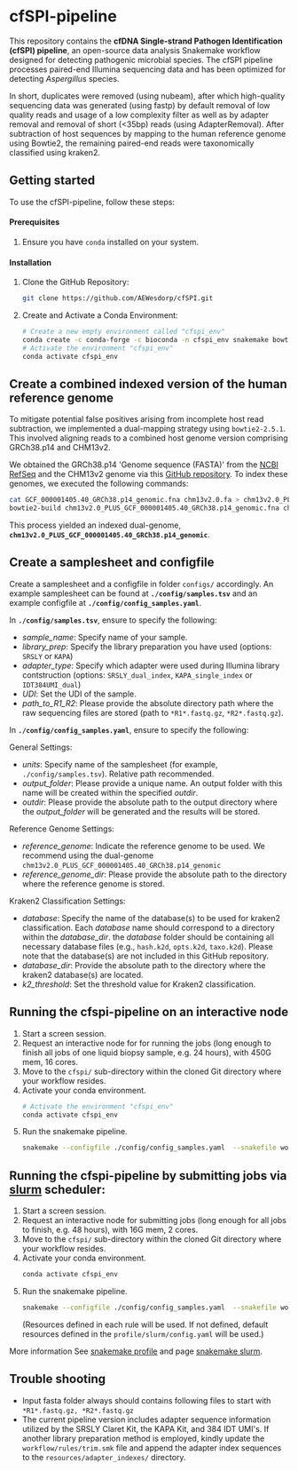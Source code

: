 # cfSPI-pipeline
This repository contains the **cfDNA Single-strand Pathogen Identification (cfSPI) pipeline**, an open-source data analysis Snakemake workflow designed for detecting pathogenic microbial species. The cfSPI pipeline processes paired-end Illumina sequencing data and has been optimized for detecting *Aspergillus* species.

In short, duplicates were removed (using nubeam), after which high-quality sequencing data was generated (using fastp) by default removal of low quality reads and usage of a low complexity filter as well as by adapter removal and removal of short (<35bp) reads (using AdapterRemoval). After subtraction of host sequences by mapping to the human reference genome using Bowtie2, the remaining paired-end reads were taxonomically classified using kraken2.

## Getting started
To use the cfSPI-pipeline, follow these steps: 

#### Prerequisites
1. Ensure you have `conda` installed on your system.

#### Installation
1. Clone the GitHub Repository:
    ```bash
    git clone https://github.com/AEWesdorp/cfSPI.git
    ```
2. Create and Activate a Conda Environment:
    ```bash
    # Create a new empty environment called "cfspi_env"
    conda create -c conda-forge -c bioconda -n cfspi_env snakemake bowtie2
    # Activate the environment "cfspi_env"
    conda activate cfspi_env
    ```
    
## Create a combined indexed version of the human reference genome 
To mitigate potential false positives arising from incomplete host read subtraction, we implemented a dual-mapping strategy using `bowtie2-2.5.1`. This involved aligning reads to a combined host genome version comprising GRCh38.p14 and CHM13v2.

We obtained the GRCh38.p14 'Genome sequence (FASTA)' from the [NCBI RefSeq](https://www.ncbi.nlm.nih.gov/datasets/genome/GCF_000001405.40/) and the CHM13v2 genome via this [GitHub repository](https://github.com/marbl/CHM13). To index these genomes, we executed the following commands:
```bash
cat GCF_000001405.40_GRCh38.p14_genomic.fna chm13v2.0.fa > chm13v2.0_PLUS_GCF_000001405.40_GRCh38.p14_genomic.fna
bowtie2-build chm13v2.0_PLUS_GCF_000001405.40_GRCh38.p14_genomic.fna chm13v2.0_PLUS_GCF_000001405.40_GRCh38.p14_genomic
```
This process yielded an indexed dual-genome, **`chm13v2.0_PLUS_GCF_000001405.40_GRCh38.p14_genomic`**.

## Create a samplesheet and configfile 
Create a samplesheet and a configfile in folder `configs/` accordingly. 
An example samplesheet can be found at **`./config/samples.tsv`** and an example configfile at **`./config/config_samples.yaml`**. 

In **`./config/samples.tsv`**, ensure to specify the following: 
- *sample_name*: Specify name of your sample.
- *library_prep*: Specify the library preparation you have used (options: `SRSLY` or `KAPA`)
- *adapter_type*: Specify which adapter were used during Illumina library contstruction (options: `SRSLY_dual_index`, `KAPA_single_index` or `IDT384UMI_dual`)
- *UDI*: Set the UDI of the sample.
- *path_to_R1_R2*: Please provide the absolute directory path where the raw sequencing files are stored (path to `*R1*.fastq.gz`, `*R2*.fastq.gz`). 
  
In **`./config/config_samples.yaml`**, ensure to specify the following:

General Settings:
- *units*: Specify name of the samplesheet (for example, `./config/samples.tsv`). Relative path recommended.  
- *output_folder*: Please provide a unique name. An output folder with this name will be created within the specified *outdir*.
- *outdir*: Please provide the absolute path to the output directory where the *output_folder* will be generated and the results will be stored.

Reference Genome Settings:
- *reference_genome*: Indicate the reference genome to be used. We recommend using the dual-genome `chm13v2.0_PLUS_GCF_000001405.40_GRCh38.p14_genomic`
- *reference_genome_dir*: Please provide the absolute path to the directory where the reference genome is stored.

Kraken2 Classification Settings:
- *database*: Specify the name of the database(s) to be used for kraken2 classification. Each *database* name should correspond to a directory within the *database_dir*. the *database* folder should be containing all necessary database files (e.g., `hash.k2d`, `opts.k2d`, `taxo.k2d`). Please note that the database(s) are not included in this GitHub repository.
- *database_dir*: Provide the absolute path to the directory where the kraken2 database(s) are located.
- *k2_threshold*: Set the threshold value for Kraken2 classification.

## Running the cfspi-pipeline on an interactive node
1. Start a screen session. 
2. Request an interactive node for for running the jobs (long enough to finish all jobs of one liquid biopsy sample, e.g. 24 hours), with 450G mem, 16 cores. 
3. Move to the `cfspi/` sub-directory within the cloned Git directory where your workflow resides.
4. Activate your conda environment.
      ```bash
    # Activate the environment "cfspi_env"
    conda activate cfspi_env
    ```
5. Run the snakemake pipeline.
   ```bash
   snakemake --configfile ./config/config_samples.yaml  --snakefile workflow/Snakefile_IFD  --cores all --conda-frontend conda --use-conda
   ```

## Running the cfspi-pipeline by submitting jobs via [slurm](https://slurm.schedmd.com/documentation.html) scheduler:
1. Start a screen session. 
2. Request an interactive node for submitting jobs (long enough for all jobs to finish, e.g. 48 hours), with 16G mem, 2 cores.
3. Move to the `cfspi/` sub-directory within the cloned Git directory where your workflow resides.
4. Activate your conda environment.
    ```bash
    conda activate cfspi_env
    ```
5. Run the snakemake pipeline.
   ```bash
   snakemake --configfile ./config/config_samples.yaml  --snakefile workflow/Snakefile_IFD  --profile ./profile/slurm --conda-frontend conda --use-conda
   ```
   (Resources defined in each rule will be used. If not defined, default resources defined in the `profile/slurm/config.yaml` will be used.)

More information See [snakemake profile](https://snakemake.readthedocs.io/en/stable/executing/cli.html#profiles) and page [snakemake slurm](https://snakemake.readthedocs.io/en/stable/executing/cluster.html#executing-on-slurm-clusters). 

## Trouble shooting
- Input fasta folder always should contains following files to start with `*R1*.fastq.gz, *R2*.fastq.gz`
- The current pipeline version includes adapter sequence information utilized by the SRSLY Claret Kit, the KAPA Kit, and 384 IDT UMI's. If another library preparation method is employed, kindly update the `workflow/rules/trim.smk` file and append the adapter index sequences to the `resources/adapter_indexes/` directory.
